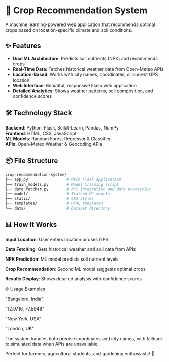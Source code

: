 # 🌱 Crop Recommendation System

A machine learning-powered web application that recommends optimal crops based on location-specific climate and soil conditions.

## ✨ Features

- **Dual ML Architecture**: Predicts soil nutrients (NPK) and recommends crops
- **Real-Time Data**: Fetches historical weather data from Open-Meteo APIs
- **Location-Based**: Works with city names, coordinates, or current GPS location
- **Web Interface**: Beautiful, responsive Flask web application
- **Detailed Analytics**: Shows weather patterns, soil composition, and confidence scores

## 🛠️ Technology Stack

**Backend**: Python, Flask, Scikit-Learn, Pandas, NumPy  
**Frontend**: HTML, CSS, JavaScript  
**ML Models**: Random Forest Regressor & Classifier  
**APIs**: Open-Meteo Weather & Geocoding APIs

## 📦 File Structure

```bash
crop-recommendation-system/
├── app.py                 # Main Flask application
├── train_models.py        # Model training script
├── data_fetcher.py        # API integration and data processing
├── model/                 # Trained ML models
├── static/                # CSS styles
├── templates/             # HTML templates
└── data/                  # Dataset directory
```

## 📊 How It Works

**Input Location**: User enters location or uses GPS

**Data Fetching**: Gets historical weather and soil data from APIs

**NPK Prediction**: ML model predicts soil nutrient levels

**Crop Recommendation**: Second ML model suggests optimal crops

**Results Display**: Shows detailed analysis with confidence scores

🌐 Usage Examples

"Bangalore, India"

"12.9716, 77.5946"

"New York, USA"

"London, UK"

The system handles both precise coordinates and city names, with fallback to simulated data when APIs are unavailable.

Perfect for farmers, agricultural students, and gardening enthusiasts! 🌾
